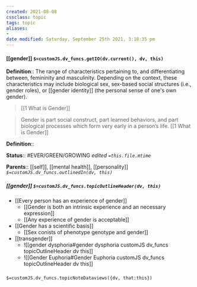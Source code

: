 ```yaml
---
created: 2021-08-08
cssclass: topic
tags: topic
aliases:
-
date modified: Saturday, September 25th 2021, 3:18:35 pm
---
```


#### [[gender]] `$=customJS.dv_funcs.getIO(dv.current(), dv, this)`
**Definition**:: The range of characteristics pertaining to, and differentiating between, femininity and masculinity. Depending on the context, these characteristics may include biological sex, sex-based social structures (i.e., gender roles), or [[gender identity]] (the personal sense of one's own gender).
> [[1 What is Gender]]

> Gender is part social construct, part learned behaviors, and part biological processes which form very early in a person’s life.
> [[1 What is Gender]]

**Definition**::

**Status**:: #EVER/GREEN/GROWING
*edited `=this.file.mtime`*

**Parents**:: [[self]], [[mental health]], [[personality]]
*`$=customJS.dv_funcs.outlinedIn(dv, this)`*

##### [[gender]] `$=customJS.dv_funcs.topicOutlineHeader(dv, this)`

- [[Every person has an experience of gender]]
	- [[Gender is both an intrinsic experience and an necessary expression]]
	- [[Any experience of gender is acceptable]]
- [[Gender has a scientific basis]]
	- [[Sex conists of phenotype genotype and gender]]
- [[transgender]]
	- ![[gender dysphoria#gender dysphoria customJS dv_funcs topicOutlineHeader dv this]]
	- ![[Gender Euphoria#Gender Euphoria customJS dv_funcs topicOutlineHeader dv this]]


###
`$=customJS.dv_funcs.topicNoteDataviews({dv, that:this})`
